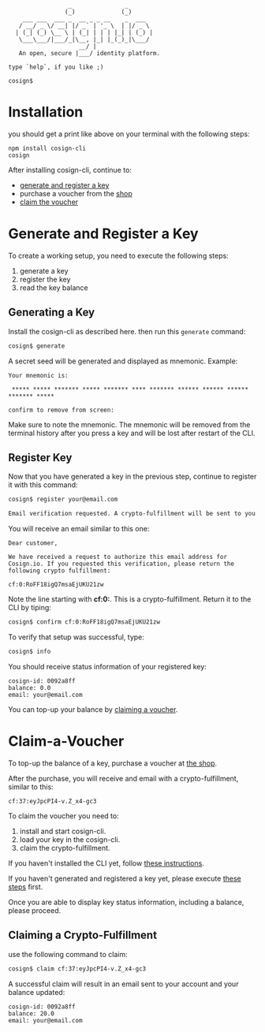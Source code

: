 ```
                 _               _       
                (_)             (_)      
    ___ ___  ___ _  __ _ _ __    _  ___  
   / __/ _ \/ __| |/ _` | '_ \  | |/ _ \
  | (_| (_) \__ \ | (_| | | | |_| | (_) |
   \___\___/|___/_|\__, |_| |_(_)_|\___/ 
                    __/ |
   An open, secure |___/ identity platform.

type `help`, if you like ;)

cosign$

```
# Installation

you should get a print like above on your terminal with the following steps:
```
npm install cosign-cli
cosign
```

After installing cosign-cli, continue to:
- [generate and register a key](#generate-and-register-a-key)
- purchase a voucher from the [shop](https://holvi.com/shop/ocolin/)
- [claim the voucher](#generate-and-register-a-key)

# Generate and Register a Key

To create a working setup, you need to execute the following steps:

1. generate a key
2. register the key
3. read the key balance


## Generating a Key

Install the cosign-cli as described here. then run this `generate` command:
```bash
cosign$ generate
```

A secret seed will be generated and displayed as mnemonic. Example:
```
Your mnemonic is:

 ***** ***** ******* ***** ******* **** ******* ****** ****** ****** ******* *****

confirm to remove from screen:
```
Make sure to note the mnemonic. The mnemonic will be removed from the terminal history after you press a key and will be lost after restart of the CLI.

## Register Key

Now that you have generated a key in the previous step, continue to register it with this command:
```bash
cosign$ register your@email.com

Email verification requested. A crypto-fulfillment will be sent to you.
```

You will receive an email similar to this one:
```
Dear customer, 

We have received a request to authorize this email address for Cosign.io. If you requested this verification, please return the following crypto fulfillment: 

cf:0:RoFF18igQ7msaEjUKU21zw
```

Note the line starting with **cf:0:**. This is a crypto-fulfillment. Return it to the CLI by tiping:
```bash
cosign$ confirm cf:0:RoFF18igQ7msaEjUKU21zw
```

To verify that setup was successful, type:
```bash
cosign$ info
```

You should receive status information of your registered key:
```
cosign-id: 0092a8ff
balance: 0.0
email: your@email.com
```

You can top-up your balance by [claiming a voucher](#claim-a-voucher).

# Claim-a-Voucher

To top-up the balance of a key, purchase a voucher at [the shop](https://holvi.com/shop/ocolin/).

After the purchase, you will receive and email with a crypto-fulfillment, similar to this:
```
cf:37:eyJpcPI4-v.Z_x4-gc3
```

To claim the voucher you need to:

1. install and start cosign-cli.
2. load your key in the cosign-cli. 
3. claim the crypto-fulfillment.

If you haven't installed the CLI yet, follow [these instructions](#instalation).

If you haven't generated and registered a key yet, please execute [these steps](#generate-and-register-a-key) first.

Once you are able to display key status information, including a balance, please proceed.

## Claiming a Crypto-Fulfillment

use the following command to claim:
```bash
cosign$ claim cf:37:eyJpcPI4-v.Z_x4-gc3
```

A successful claim will result in an email sent to your account and your balance updated:
```
cosign-id: 0092a8ff
balance: 20.0
email: your@email.com
```